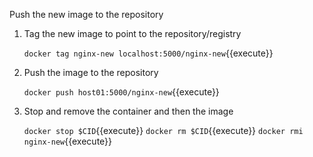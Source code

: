 Push the new image to the repository

1. Tag the new image to point to the repository/registry

    `docker tag nginx-new localhost:5000/nginx-new`{{execute}}
    
2. Push the image to the repository

    `docker push host01:5000/nginx-new`{{execute}}
    
3. Stop and remove the container and then the image

    `docker stop $CID`{{execute}}
    `docker rm $CID`{{execute}}
    `docker rmi nginx-new`{{execute}}
